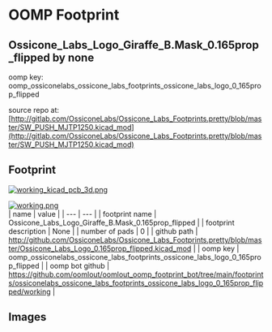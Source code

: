 # OOMP Footprint  
## Ossicone_Labs_Logo_Giraffe_B.Mask_0.165prop_flipped  by none  
  
oomp key: oomp_ossiconelabs_ossicone_labs_footprints_ossicone_labs_logo_0_165prop_flipped  
  
source repo at: [http://gitlab.com/OssiconeLabs/Ossicone_Labs_Footprints.pretty/blob/master/SW_PUSH_MJTP1250.kicad_mod](http://gitlab.com/OssiconeLabs/Ossicone_Labs_Footprints.pretty/blob/master/SW_PUSH_MJTP1250.kicad_mod)  
## Footprint  
  
[![working_kicad_pcb_3d.png](working_kicad_pcb_3d_600.png)](working_kicad_pcb_3d.png)  
  
[![working.png](working_600.png)](working.png)  
| name | value | 
| --- | --- | 
| footprint name | Ossicone_Labs_Logo_Giraffe_B.Mask_0.165prop_flipped | 
| footprint description | None | 
| number of pads | 0 | 
| github path | http://github.com/OssiconeLabs/Ossicone_Labs_Footprints.pretty/blob/master/Ossicone_Labs_Logo_0.165prop_flipped.kicad_mod | 
| oomp key | oomp_ossiconelabs_ossicone_labs_footprints_ossicone_labs_logo_0_165prop_flipped | 
| oomp bot github | https://github.com/oomlout/oomlout_oomp_footprint_bot/tree/main/footprints/ossiconelabs_ossicone_labs_footprints_ossicone_labs_logo_0_165prop_flipped/working | 
## Images  
